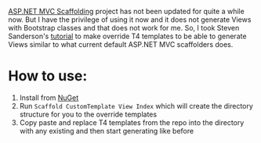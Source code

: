 [ASP.NET MVC Scaffolding](https://mvcscaffolding.codeplex.com) project has not been updated for quite a while now. But I have the privilege of using it now and it does not generate Views with Bootstrap classes and that does not work for me. So, I took Steven Sanderson's [tutorial](http://blog.stevensanderson.com/2011/04/06/mvcscaffolding-overriding-the-t4-templates) to make override T4 templates to be able to generate Views similar to what current default ASP.NET MVC scaffolders does.

How to use:
===========
1. Install from [NuGet](https://www.nuget.org/packages/MvcScaffolding)
2. Run `Scaffold CustomTemplate View Index` which will create the directory structure for you to the override templates
3. Copy paste and replace T4 templates from the repo into the directory with any existing and then start generating like before
